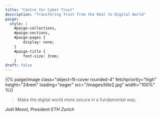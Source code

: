 ```yaml
---
title: "Centre for Cyber Trust"
description: "Transfering Trust from the Real to Digital World"
paige:
  style: |
    #paige-collections,
    #paige-sections,
    #paige-pages {
        display: none;
    }
    #paige-title {
        font-size: 3rem;
    }
draft: false
---
```


<p>{{% paige/image class="object-fit-cover rounded-4" fetchpriority="high" height="24rem" loading="eager" src="/images/title2.jpg" width="100%" %}}</p>

> Make the digital world more secure in a fundamental way.

*Joël Mesot, President ETH Zurich*
